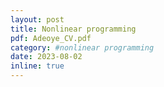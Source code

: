 ```yaml
---
layout: post
title: Nonlinear programming
pdf: Adeoye_CV.pdf
category: #nonlinear programming
date: 2023-08-02
inline: true
---
```

